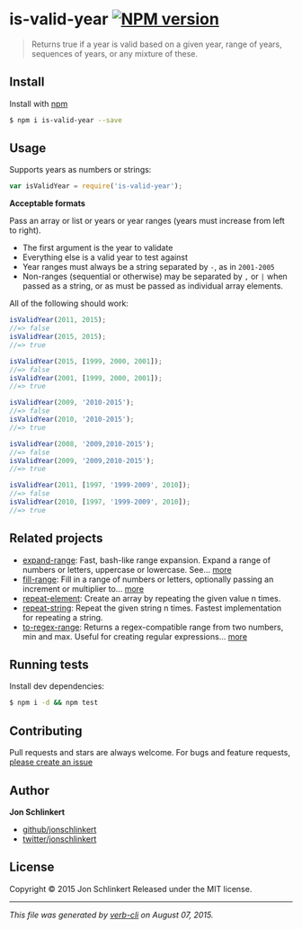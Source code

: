 # is-valid-year [![NPM version](https://badge.fury.io/js/is-valid-year.svg)](http://badge.fury.io/js/is-valid-year)

> Returns true if a year is valid based on a given year, range of years, sequences of years, or any mixture of these.

## Install

Install with [npm](https://www.npmjs.com/)

```sh
$ npm i is-valid-year --save
```

## Usage

Supports years as numbers or strings:

```js
var isValidYear = require('is-valid-year');
```

**Acceptable formats**

Pass an array or list or years or year ranges (years must increase from left to right).

* The first argument is the year to validate
* Everything else is a valid year to test against
* Year ranges must always be a string separated by `-`, as in `2001-2005`
* Non-ranges (sequential or otherwise) may be separated by `,` or `|` when passed as a string, or as must be passed as individual array elements.

All of the following should work:

```js
isValidYear(2011, 2015);
//=> false
isValidYear(2015, 2015);
//=> true

isValidYear(2015, [1999, 2000, 2001]);
//=> false
isValidYear(2001, [1999, 2000, 2001]);
//=> true

isValidYear(2009, '2010-2015');
//=> false
isValidYear(2010, '2010-2015');
//=> true

isValidYear(2008, '2009,2010-2015');
//=> false
isValidYear(2009, '2009,2010-2015');
//=> true

isValidYear(2011, [1997, '1999-2009', 2010]);
//=> false
isValidYear(2010, [1997, '1999-2009', 2010]);
//=> true
```

## Related projects

* [expand-range](https://github.com/jonschlinkert/expand-range): Fast, bash-like range expansion. Expand a range of numbers or letters, uppercase or lowercase. See… [more](https://github.com/jonschlinkert/expand-range)
* [fill-range](https://github.com/jonschlinkert/fill-range): Fill in a range of numbers or letters, optionally passing an increment or multiplier to… [more](https://github.com/jonschlinkert/fill-range)
* [repeat-element](https://github.com/jonschlinkert/repeat-element): Create an array by repeating the given value n times.
* [repeat-string](https://github.com/jonschlinkert/repeat-string): Repeat the given string n times. Fastest implementation for repeating a string.
* [to-regex-range](https://github.com/jonschlinkert/to-regex-range): Returns a regex-compatible range from two numbers, min and max. Useful for creating regular expressions… [more](https://github.com/jonschlinkert/to-regex-range)

## Running tests

Install dev dependencies:

```sh
$ npm i -d && npm test
```

## Contributing

Pull requests and stars are always welcome. For bugs and feature requests, [please create an issue](https://github.com/jonschlinkert/is-valid-year/issues/new)

## Author

**Jon Schlinkert**

+ [github/jonschlinkert](https://github.com/jonschlinkert)
+ [twitter/jonschlinkert](http://twitter.com/jonschlinkert)

## License

Copyright © 2015 Jon Schlinkert
Released under the MIT license.

***

_This file was generated by [verb-cli](https://github.com/assemble/verb-cli) on August 07, 2015._